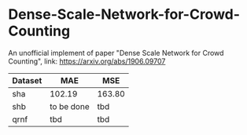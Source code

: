 # Dense-Scale-Network-for-Crowd-Counting
An unofficial implement of paper "Dense Scale Network for Crowd Counting", link: https://arxiv.org/abs/1906.09707


Dataset|MAE|MSE
-|-|-
sha|102.19|163.80
shb|to be done|tbd
qrnf|tbd|tbd